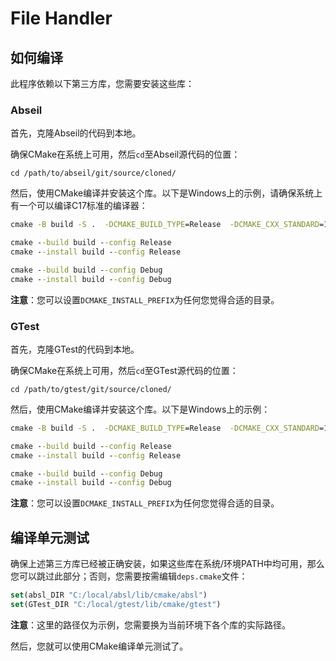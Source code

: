 # File Handler
## 如何编译
此程序依赖以下第三方库，您需要安装这些库：

### Abseil
首先，克隆Abseil的代码到本地。

确保CMake在系统上可用，然后`cd`至Abseil源代码的位置：

```Shell
cd /path/to/abseil/git/source/cloned/
```

然后，使用CMake编译并安装这个库。以下是Windows上的示例，请确保系统上有一个可以编译C17标准的编译器：

```bat
cmake -B build -S .  -DCMAKE_BUILD_TYPE=Release  -DCMAKE_CXX_STANDARD=17  -DCMAKE_CXX_STANDARD_REQUIRED=ON  -DABSL_PROPAGATE_CXX_STD=ON  -DCMAKE_INSTALL_PREFIX="C:/local/absl"
```

```bat
cmake --build build --config Release
cmake --install build --config Release
```

```bat
cmake --build build --config Debug
cmake --install build --config Debug
```

**注意**：您可以设置`DCMAKE_INSTALL_PREFIX`为任何您觉得合适的目录。

### GTest
首先，克隆GTest的代码到本地。

确保CMake在系统上可用，然后`cd`至GTest源代码的位置：

```Shell
cd /path/to/gtest/git/source/cloned/
```

然后，使用CMake编译并安装这个库。以下是Windows上的示例：

```bat
cmake -B build -S .  -DCMAKE_BUILD_TYPE=Release  -DCMAKE_CXX_STANDARD=17  -DCMAKE_CXX_STANDARD_REQUIRED=ON  -DABSL_PROPAGATE_CXX_STD=ON  -DCMAKE_INSTALL_PREFIX="C:/local/gtest"
```

```bat
cmake --build build --config Release
cmake --install build --config Release
```

```bat
cmake --build build --config Debug
cmake --install build --config Debug
```

**注意**：您可以设置`DCMAKE_INSTALL_PREFIX`为任何您觉得合适的目录。

## 编译单元测试
确保上述第三方库已经被正确安装，如果这些库在系统/环境PATH中均可用，那么您可以跳过此部分；否则，您需要按需编辑`deps.cmake`文件：

```cmake
set(absl_DIR "C:/local/absl/lib/cmake/absl")
set(GTest_DIR "C:/local/gtest/lib/cmake/gtest")
```

**注意**：这里的路径仅为示例，您需要换为当前环境下各个库的实际路径。

然后，您就可以使用CMake编译单元测试了。
